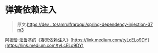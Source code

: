 # 弹簧依赖注入

> 原文:[https://dev . to/amrulfraroqui/spring-dependency-injection-37 m3](https://dev.to/amrulfraroqui/spring-dependency-injection-37m3)

阿姆鲁·法鲁基的《春天依赖注入》[https://link.medium.com/tyLcELo9DY](https://link.medium.com/tyLcELo9DY)